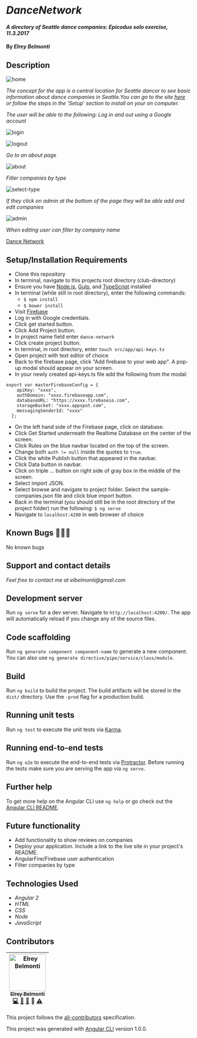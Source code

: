 # _DanceNetwork_

#### _A directory of Seattle dance companies: Epicodus solo exercise, 11.3.2017_

#### By _**Elrey Belmonti**_

## Description

![home](https://user-images.githubusercontent.com/20192033/32411256-63f185aa-c193-11e7-9413-d8057ab4cbba.png)

_The concept for the app is a central location for Seattle dancer to see basic information about dance companies in Seattle.You can go to the site [here](https://dance-network.firebaseapp.com/) or follow the steps in the 'Setup' section to install on your on computer._

_The user will be able to the following:_
_Log in and out using a Google account_

![login](https://user-images.githubusercontent.com/20192033/32411257-64128700-c193-11e7-8d68-e4e1a43ee0a3.png)

![logout](https://user-images.githubusercontent.com/20192033/32411258-6448214e-c193-11e7-9800-bcdf5f8560fd.png)

_Go to an about page_

![about](https://user-images.githubusercontent.com/20192033/32411251-6351b16a-c193-11e7-9c49-9c634d5db7f5.png)

_Fitler companies by type_

![select-type](https://user-images.githubusercontent.com/20192033/32411259-645fc7a4-c193-11e7-9e90-a061aaa5b2a5.png)

_If they click on admin at the bottom of the page they will be able add and edit companies_

![admin](https://user-images.githubusercontent.com/20192033/32411253-63948d8c-c193-11e7-8f05-907b3ed42805.png)

_When editing user can filter by company name_

[Dance Network](https://dance-network.firebaseapp.com/)


## Setup/Installation Requirements

* Clone this repository
* In terminal, navigate to this projects root directory (club-directory)
* Ensure you have [Node.js](https://nodejs.org/en/), [Gulp](https://gulpjs.com), and [TypeScript](https://www.typescriptlang.org) installed
* In terminal (while still in root directory), enter the following commands:
  * ``` $ npm install ```
  * ``` $ bower install ```
* Visit [Firebase](https://firebase.google.com)
* Log in with Google credentials.
* Click get started button.
* Click Add Project button.
* In project name field enter ```dance-network```
* Click create project button.
* In terminal, in root directory, enter ```touch src/app/api-keys.ts```
* Open project with text editor of choice
* Back to the firebase page, click "Add firebase to your web app". A pop-up modal should appear on your screen.
* In your newly created api-keys.ts file add the following from the modal:
```
export var masterFirebaseConfig = {
    apiKey: "xxxx",
    authDomain: "xxxx.firebaseapp.com",
    databaseURL: "https://xxxx.firebaseio.com",
    storageBucket: "xxxx.appspot.com",
    messagingSenderId: "xxxx"
  };
```

* On the left hand side of the Firebase page, click on database.
* Click Get Started underneath the Realtime Database on the center of the screen.
* Click Rules on the blue navbar located on the top of the screen.
* Change both ```auth != null``` inside the quotes to ```true```.
* Click the white Publish button that appeared in the navbar.
* Click Data button in navbar.
* Click on triple ... button on right side of gray box in the middle of the screen.
* Select import JSON.
* Select browse and navigate to project folder. Select the sample-companies.json file and click blue import button.
* Back in the terminal (you should still be in the root directory of the project folder) run the following:  ``` $ ng serve ```
* Navigate to ```localhost:4200``` in web browser of choice


## Known Bugs 🐛🐛🐛

No known bugs

## Support and contact details

_Feel free to contact me at elbelmonti@gmail.com_

## Development server

Run `ng serve` for a dev server. Navigate to `http://localhost:4200/`. The app will automatically reload if you change any of the source files.

## Code scaffolding

Run `ng generate component component-name` to generate a new component. You can also use `ng generate directive/pipe/service/class/module`.

## Build

Run `ng build` to build the project. The build artifacts will be stored in the `dist/` directory. Use the `-prod` flag for a production build.

## Running unit tests

Run `ng test` to execute the unit tests via [Karma](https://karma-runner.github.io).

## Running end-to-end tests

Run `ng e2e` to execute the end-to-end tests via [Protractor](http://www.protractortest.org/).
Before running the tests make sure you are serving the app via `ng serve`.

## Further help

To get more help on the Angular CLI use `ng help` or go check out the [Angular CLI README](https://github.com/angular/angular-cli/blob/master/README.md).

## Future functionality
* Add functionality to show reviews on companies
* Deploy your application. Include a link to the live site in your project's README.
* AngularFire/Firebase user authentication
* Filter companies by type

## Technologies Used

* _Angular 2_
* _HTML_
* _CSS_
* _Node_
* _JavaScript_

## Contributors

<!-- Contributors START
Elrey_Belmonti ElreyB https://github.com/ElreyB code doc bug design tests
Contributors END -->
<!-- Contributors table START -->
| <img src="https://avatars.githubusercontent.com/ElreyB?s=100" width="100" alt="Elrey Belmonti" /><br />[<sub>Elrey Belmonti</sub>](https://github.com/ElreyB)<br />[💻](https://github.com/ElreyB/word-definer/commits?author=ElreyB) [📖](https://github.com/ElreyB/word-definer/commits?author=ElreyB) [🐛](https://github.com/ElreyB/word-definer/issues?q=author%3AElreyB) 🎨 [⚠️](https://github.com/ElreyB/word-definer/commits?author=ElreyB) |
| :---: |
<!-- Contributors table END -->
This project follows the [all-contributors](https://github.com/kentcdodds/all-contributors) specification.

This project was generated with [Angular CLI](https://github.com/angular/angular-cli) version 1.0.0.

